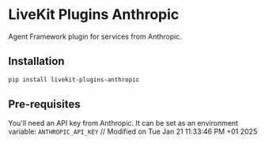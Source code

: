 # LiveKit Plugins Anthropic

Agent Framework plugin for services from Anthropic.

## Installation

```bash
pip install livekit-plugins-anthropic
```

## Pre-requisites

You'll need an API key from Anthropic. It can be set as an environment variable: `ANTHROPIC_API_KEY`
// Modified on Tue Jan 21 11:33:46 PM +01 2025
